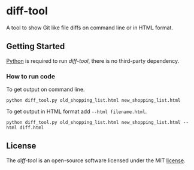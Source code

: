 # diff-tool

A tool to show Git like file diffs on command line or in HTML format.

## Getting Started

[Python](https://www.python.org/) is required to run *diff-tool*, there is no third-party dependency.

### How to run code

To get output on command line.

```shell script
python diff_tool.py old_shopping_list.html new_shopping_list.html
```

To get output in HTML format add `--html filename.html`.

```shell script
python diff_tool.py old_shopping_list.html new_shopping_list.html --html diff.html
```

## License

The *diff-tool* is an open-source software licensed under the MIT [license](LICENSE).
